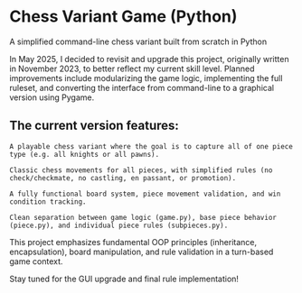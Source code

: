 # Chess Variant Game (Python)
A simplified command-line chess variant built from scratch in Python

In May 2025, I decided to revisit and upgrade this project, originally written in November 2023, to better reflect my current skill level. Planned improvements include modularizing the game logic, implementing the full ruleset, and converting the interface from command-line to a graphical version using Pygame.

## The current version features:

    A playable chess variant where the goal is to capture all of one piece type (e.g. all knights or all pawns).

    Classic chess movements for all pieces, with simplified rules (no check/checkmate, no castling, en passant, or promotion).

    A fully functional board system, piece movement validation, and win condition tracking.

    Clean separation between game logic (game.py), base piece behavior (piece.py), and individual piece rules (subpieces.py).

This project emphasizes fundamental OOP principles (inheritance, encapsulation), board manipulation, and rule validation in a turn-based game context.

Stay tuned for the GUI upgrade and final rule implementation!
